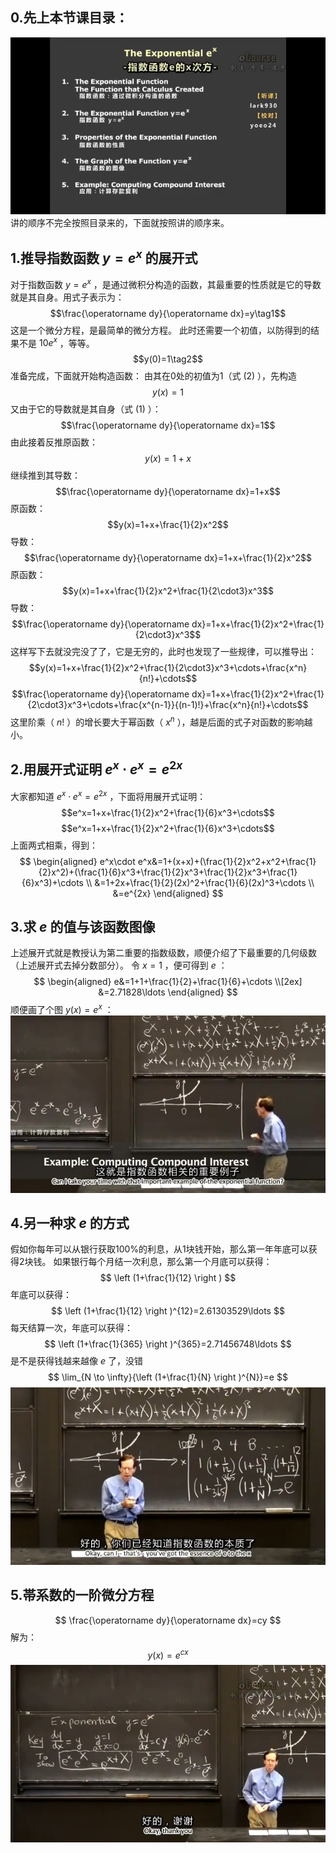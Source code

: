 ## 0.先上本节课目录：
![](attachments/0指数函数e的x次方.png)  
讲的顺序不完全按照目录来的，下面就按照讲的顺序来。  
  
## 1.推导指数函数 $y=e^x$ 的展开式
对于指数函数 $y=e^x$ ，是通过微积分构造的函数，其最重要的性质就是它的导数就是其自身。用式子表示为：
$$\frac{\operatorname dy}{\operatorname dx}=y\tag1$$
这是一个微分方程，是最简单的微分方程。
此时还需要一个初值，以防得到的结果不是 $10e^x$ ，等等。
$$y(0)=1\tag2$$
准备完成，下面就开始构造函数：
由其在0处的初值为1（式 (2) ），先构造
$$y(x)=1$$
又由于它的导数就是其自身（式 (1) ）：
$$\frac{\operatorname dy}{\operatorname dx}=1$$
由此接着反推原函数：
$$y(x)=1+x$$
继续推到其导数：
$$\frac{\operatorname dy}{\operatorname dx}=1+x$$
原函数：
$$y(x)=1+x+\frac{1}{2}x^2$$
导数：
$$\frac{\operatorname dy}{\operatorname dx}=1+x+\frac{1}{2}x^2$$
原函数：
$$y(x)=1+x+\frac{1}{2}x^2+\frac{1}{2\cdot3}x^3$$
导数：
$$\frac{\operatorname dy}{\operatorname dx}=1+x+\frac{1}{2}x^2+\frac{1}{2\cdot3}x^3$$
这样写下去就没完没了了，它是无穷的，此时也发现了一些规律，可以推导出：
$$y(x)=1+x+\frac{1}{2}x^2+\frac{1}{2\cdot3}x^3+\cdots+\frac{x^n}{n!}+\cdots$$
$$\frac{\operatorname dy}{\operatorname dx}=1+x+\frac{1}{2}x^2+\frac{1}{2\cdot3}x^3+\cdots+\frac{x^{n-1}}{(n-1)!}+\frac{x^n}{n!}+\cdots$$
这里阶乘（ $n!$ ）的增长要大于幂函数（ $x^n$ ），越是后面的式子对函数的影响越小。
  
## 2.用展开式证明 $e^x\cdot e^x=e^{2x}$
大家都知道 $e^x\cdot e^x=e^{2x}$ ，下面将用展开式证明：
$$e^x=1+x+\frac{1}{2}x^2+\frac{1}{6}x^3+\cdots$$
$$e^x=1+x+\frac{1}{2}x^2+\frac{1}{6}x^3+\cdots$$
上面两式相乘，得到：
$$
\begin{aligned}
e^x\cdot e^x&=1+(x+x)+(\frac{1}{2}x^2+x^2+\frac{1}{2}x^2)+(\frac{1}{6}x^3+\frac{1}{2}x^3+\frac{1}{2}x^3+\frac{1}{6}x^3)+\cdots \\
&=1+2x+\frac{1}{2}(2x)^2+\frac{1}{6}(2x)^3+\cdots \\
&=e^{2x}
\end{aligned}
$$
  
## 3.求 $e$ 的值与该函数图像
上述展开式就是教授认为第二重要的指数级数，顺便介绍了下最重要的几何级数（上述展开式去掉分数部分）。
令 $x=1$ ，便可得到 $e$ ：
$$
\begin{aligned}
e&=1+1+\frac{1}{2}+\frac{1}{6}+\cdots \\[2ex]
&=2.71828\ldots
\end{aligned}
$$
顺便画了个图 $y(x)=e^x$ ：  
![](attachments/3求e的值%20(2).jpg)

## 4.另一种求 $e$ 的方式
假如你每年可以从银行获取100%的利息，从1块钱开始，那么第一年年底可以获得2块钱。
如果银行每个月结一次利息，那么第一个月底可以获得：
$$
\left (1+\frac{1}{12} \right )
$$
年底可以获得：
$$
\left (1+\frac{1}{12} \right )^{12}=2.61303529\ldots
$$
每天结算一次，年底可以获得：
$$
\left (1+\frac{1}{365} \right )^{365}=2.71456748\ldots
$$
是不是获得钱越来越像 $e$ 了，没错
$$
\lim_{N \to \infty}{\left (1+\frac{1}{N} \right )^{N}}=e
$$
![](attachments/4另一种求e的方式.jpg)
  
## 5.帯系数的一阶微分方程
$$
\frac{\operatorname dy}{\operatorname dx}=cy
$$
解为：
$$
y(x)=e^{cx}
$$
![](attachments/5帯系数的一阶微分方程.jpg)